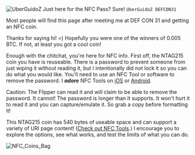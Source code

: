 ![UberGuidoZ](https://cdn.discordapp.com/emojis/1000632669622767686.gif)  Just here for the NFC Pass? Sure! `UberGuidoZ DEFCON31`

Most people will find this page after meeting me at DEF CON 31 and getting an NFC coin. 

Thanks for saying hi! =) Hopefully you were one of the winners of 0.005 BTC. If not, at least you got a cool coin!

Enough with the chitchat, you're here for NFC info. First off, the NTAG215 coin you have is reuseable. There is a password to prevent someone from just wiping it without reading it, but I intentionally did not lock it so you can do what you would like. You'll need to use an NFC Tool or software to remove the password. I ***adore*** NFC Tools on [iOS](https://apps.apple.com/us/app/nfc-tools/id1252962749) or [Android](https://play.google.com/store/apps/details?id=com.wakdev.wdnfc).

Caution: The Flipper can read it and will claim to be able to remove the password. It cannot! The password is longer than it supports. It won't hurt it to read it and you can capture/emulate it. So grab a copy before formatting it!

This NTAG215 coin has 540 bytes of useable space and can support a variety of URI page content! ([Check out NFC Tools](https://github-production-user-asset-6210df.s3.amazonaws.com/57457139/259277851-d885b977-d793-4f01-a5f0-8c0f1cf003aa.png).) I encourage you to explore the options, see what works, and test the limits of what you can do.

![NFC_Coins_Bag](https://github.com/UberGuidoZ/Discord-Stuff/assets/57457139/d98791d4-ff97-4177-a8f2-94f6e811a92e)
